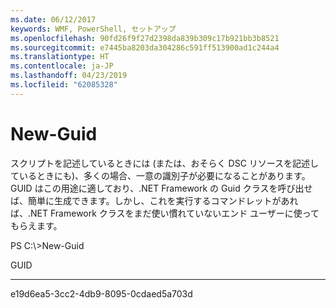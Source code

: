```yaml
---
ms.date: 06/12/2017
keywords: WMF, PowerShell, セットアップ
ms.openlocfilehash: 90fd26f9f27d2398da839b309c17b921bb3b8521
ms.sourcegitcommit: e7445ba8203da304286c591ff513900ad1c244a4
ms.translationtype: HT
ms.contentlocale: ja-JP
ms.lasthandoff: 04/23/2019
ms.locfileid: "62085328"
---
```

# <a name="new-guid"></a>New-Guid
スクリプトを記述しているときには (または、おそらく DSC リソースを記述しているときにも)、多くの場合、一意の識別子が必要になることがあります。 GUID はこの用途に適しており、.NET Framework の Guid クラスを呼び出せば、簡単に生成できます。しかし、これを実行するコマンドレットがあれば、.NET Framework クラスをまだ使い慣れていないエンド ユーザーに使ってもらえます。

PS C:\\&gt;New-Guid

GUID

----

e19d6ea5-3cc2-4db9-8095-0cdaed5a703d
